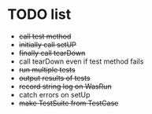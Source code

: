 # TODO list
- ~~call test method~~
- ~~initially call setUP~~
- ~~finally call tearDown~~
- call tearDown even if test method fails
- ~~run multiple tests~~
- ~~output results of tests~~
- ~~record string log on WasRun~~
- catch errors on setUp
- ~~make TestSuite from TestCase~~